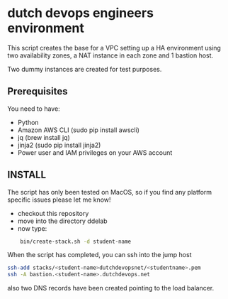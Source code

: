 dutch devops engineers environment
===================================
This script creates the base for a VPC setting up a HA environment using two availability zones, a NAT instance in each
zone and 1 bastion host.

Two dummy instances are created for test purposes.

Prerequisites
--------------
You need to have:
- Python 
- Amazon AWS CLI   (sudo pip install awscli)
- jq               (brew install jq)
- jinja2           (sudo pip install jinja2)
- Power user and IAM privileges on your AWS account


INSTALL
-------
The script has only been tested on MacOS, so if you find any platform specific issues please let me know!

- checkout this repository 
- move into the directory ddelab
- now type:
``` bash
    bin/create-stack.sh -d student-name
```

When the script has completed, you can ssh into the jump host 

``` bash 
ssh-add stacks/<student-name>dutchdevopsnet/<studentname>.pem
ssh -A bastion.<student-name>.dutchdevops.net
```

also two DNS records have been created pointing to the load balancer.
